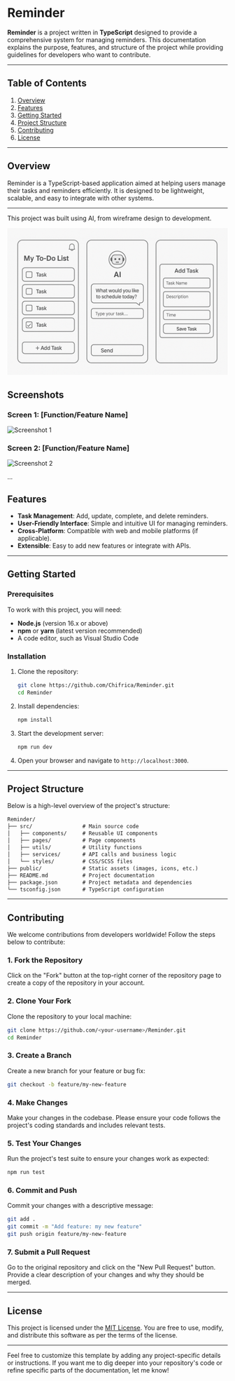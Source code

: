 # Reminder

**Reminder** is a project written in **TypeScript** designed to provide a comprehensive system for managing reminders. This documentation explains the purpose, features, and structure of the project while providing guidelines for developers who want to contribute.

---

## Table of Contents

1. [Overview](#overview)
2. [Features](#features)
3. [Getting Started](#getting-started)
4. [Project Structure](#project-structure)
5. [Contributing](#contributing)
6. [License](#license)

---

## Overview

Reminder is a TypeScript-based application aimed at helping users manage their tasks and reminders efficiently. It is designed to be lightweight, scalable, and easy to integrate with other systems.

---
This project was built using AI, from wireframe design to development.

![Reminder](assets/images/Reminder.png)

## Screenshots

### Screen 1: [Function/Feature Name]
![Screenshot 1](relative-path-to-file/screenshot1.png)

### Screen 2: [Function/Feature Name]
![Screenshot 2](relative-path-to-file/screenshot2.png)

...

## Features

- **Task Management**: Add, update, complete, and delete reminders.
- **User-Friendly Interface**: Simple and intuitive UI for managing reminders.
- **Cross-Platform**: Compatible with web and mobile platforms (if applicable).
- **Extensible**: Easy to add new features or integrate with APIs.

---

## Getting Started

### Prerequisites

To work with this project, you will need:

- **Node.js** (version 16.x or above)
- **npm** or **yarn** (latest version recommended)
- A code editor, such as Visual Studio Code

### Installation

1. Clone the repository:

   ```bash
   git clone https://github.com/Chifrica/Reminder.git
   cd Reminder
   ```

2. Install dependencies:

   ```bash
   npm install
   ```

3. Start the development server:

   ```bash
   npm run dev
   ```

4. Open your browser and navigate to `http://localhost:3000`.

---

## Project Structure

Below is a high-level overview of the project's structure:

```
Reminder/
├── src/                # Main source code
│   ├── components/     # Reusable UI components
│   ├── pages/          # Page components
│   ├── utils/          # Utility functions
│   ├── services/       # API calls and business logic
│   └── styles/         # CSS/SCSS files
├── public/             # Static assets (images, icons, etc.)
├── README.md           # Project documentation
├── package.json        # Project metadata and dependencies
└── tsconfig.json       # TypeScript configuration
```

---

## Contributing

We welcome contributions from developers worldwide! Follow the steps below to contribute:

### 1. Fork the Repository

Click on the "Fork" button at the top-right corner of the repository page to create a copy of the repository in your account.

### 2. Clone Your Fork

Clone the repository to your local machine:

```bash
git clone https://github.com/<your-username>/Reminder.git
cd Reminder
```

### 3. Create a Branch

Create a new branch for your feature or bug fix:

```bash
git checkout -b feature/my-new-feature
```

### 4. Make Changes

Make your changes in the codebase. Please ensure your code follows the project's coding standards and includes relevant tests.

### 5. Test Your Changes

Run the project's test suite to ensure your changes work as expected:

```bash
npm run test
```

### 6. Commit and Push

Commit your changes with a descriptive message:

```bash
git add .
git commit -m "Add feature: my new feature"
git push origin feature/my-new-feature
```

### 7. Submit a Pull Request

Go to the original repository and click on the "New Pull Request" button. Provide a clear description of your changes and why they should be merged.

---

## License

This project is licensed under the [MIT License](LICENSE). You are free to use, modify, and distribute this software as per the terms of the license.

---

Feel free to customize this template by adding any project-specific details or instructions. If you want me to dig deeper into your repository's code or refine specific parts of the documentation, let me know!
